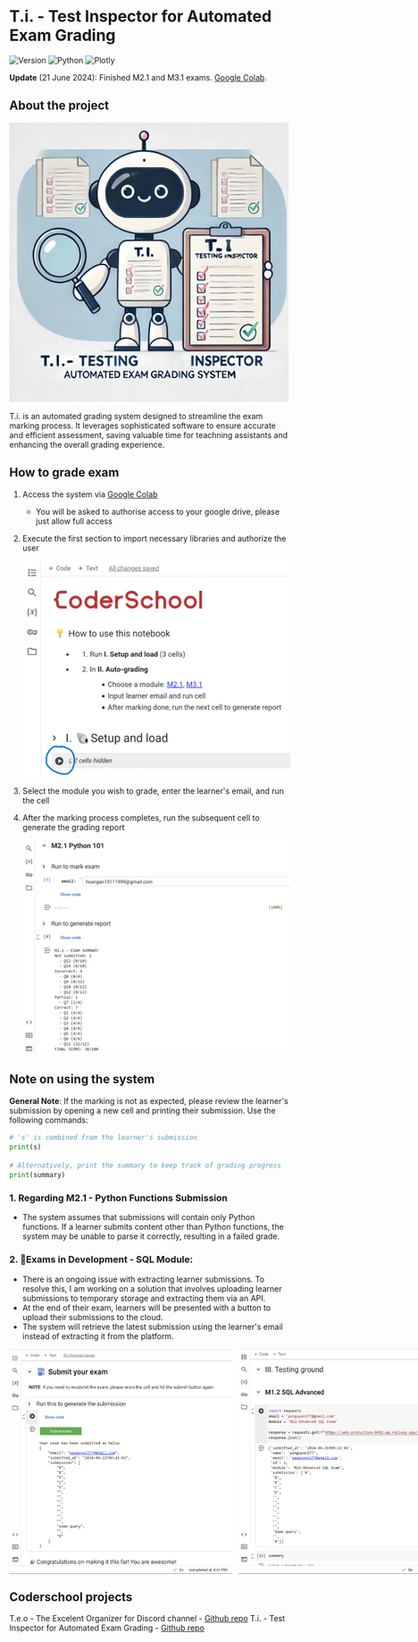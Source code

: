 # T.i. - Test Inspector for Automated Exam Grading
![Version](https://img.shields.io/badge/Latest%20Version-v0.0.16-%2300b4d8.svg?&style=for-the-badge&logo=git&logoColor=white)
![Python](https://img.shields.io/badge/Python-%230096c7.svg?&style=for-the-badge&logo=python&logoColor=white)
![Plotly](https://img.shields.io/badge/Pytest-%233F4F75.svg?style=for-the-badge&logo=plotly&logoColor=white)

**Update** (21 June 2024): Finished M2.1 and M3.1 exams. [Google Colab](https://colab.research.google.com/drive/1oaoiXxOZad97zGUsefFX9PAZ7kKg1G24?usp=sharing).

## About the project

<img width="500" src="img/illustration.webp">

T.i. is an automated grading system designed to streamline the exam marking process. It leverages sophisticated software to ensure accurate and efficient assessment, saving valuable time for teachning assistants and enhancing the overall grading experience.

## How to grade exam
1. Access the system via [Google Colab](https://colab.research.google.com/drive/1oaoiXxOZad97zGUsefFX9PAZ7kKg1G24?usp=sharing)
   - You will be asked to authorise access to your google drive, please just allow full access

2. Execute the first section to import necessary libraries and authorize the user

   <img width="500" src="img/run_install.png">

3. Select the module you wish to grade, enter the learner's email, and run the cell

4. After the marking process completes, run the subsequent cell to generate the grading report

   <img width="500" src="img/run_cell.png">

## Note on using the system
**General Note**: If the marking is not as expected, please review the learner's submission by opening a new cell and printing their submission. Use the following commands:

```python
# 's' is combined from the learner's submission
print(s)

# Alternatively, print the summary to keep track of grading progress
print(summary)
```

### 1. Regarding M2.1 - Python Functions Submission
   - The system assumes that submissions will contain only Python functions. If a learner submits content other than Python functions, the system may be unable to parse it correctly, resulting in a failed grade.

### 2. 🚧Exams in Development - SQL Module:
   - There is an ongoing issue with extracting learner submissions. To resolve this, I am working on a solution that involves uploading learner submissions to temporary storage and extracting them via an API.
   - At the end of their exam, learners will be presented with a button to upload their submissions to the cloud.
   - The system will retrieve the latest submission using the learner's email instead of extracting it from the platform.

<div style="display: flex;">
  <img width="400" src="img/submit_exam.png" style="margin-right: 10px;">
  <img width="400" src="img/extract_submission.png">
</div>

## Coderschool projects 
   T.e.o - The Excelent Organizer for Discord channel - [Github repo](https://github.com/nauqh/teo)
   T.i. - Test Inspector for Automated Exam Grading - [Github repo](https://github.com/nauqh/autograde) 
